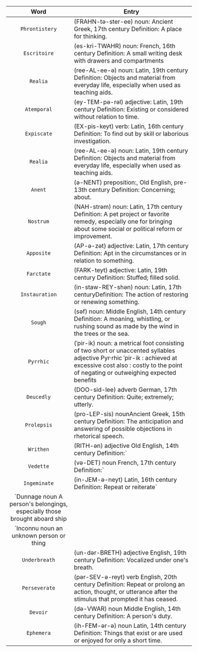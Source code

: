 | Word      | Entry                          |
| :---------: | ------------------------------------ |
| `Phrontistery` | (FRAHN-tə-ster-ee) noun: Ancient Greek, 17th century Definition: A place for thinking.|
| `Escritoire` | (es-kri-TWAHR) noun: French, 16th century Definition: A small writing desk with drawers and compartments|
| `Realia` | (ree-AL-ee-ə) noun: Latin, 19th century Definition: Objects and material from everyday life, especially when used as teaching aids.|
| `Atemporal` | (ey-TEM-pə-rəl) adjective: Latin, 19th century Definition: Existing or considered without relation to time.|
| `Expiscate` | (EX-pis-keyt) verb: Latin, 16th century Definition: To find out by skill or laborious investigation.|
| `Realia` | (ree-AL-ee-ə) noun: Latin, 19th century Definition: Objects and material from everyday life, especially when used as teaching aids.|
| `Anent` | (ə-NENT) preposition:, Old English, pre-13th century Definition: Concerning; about.|
| `Nostrum` | (NAH-strəm) noun: Latin, 17th century Definition: A pet project or favorite remedy, especially one for bringing about some social or political reform or improvement.|
| `Apposite` | (AP-ə-zət} adjective: Latin, 17th century Definition: Apt in the circumstances or in relation to something.|
| `Farctate` | (FARK-teyt) adjective: Latin, 19th century Definition: Stuffed; filled solid.|
| `Instauration` | (in-staw-REY-shən) noun: Latin, 17th centuryDefinition: The action of restoring or renewing something.|
| `Sough` | (səf) noun: Middle English, 14th century Definition: A moaning, whistling, or rushing sound as made by the wind in the trees or the sea.|
| `Pyrrhic` | (ˈpir-ik)  noun: a metrical foot consisting of two short or unaccented syllables adjective Pyr·​rhic ˈpir-ik : achieved at excessive cost also : costly to the point of negating or outweighing expected benefits|
| `Deucedly` | (DOO-sid-lee)  adverb German, 17th century Definition: Quite; extremely; utterly.|
| `Prolepsis` | (pro-LEP-sis) nounAncient Greek, 15th century Definition: The anticipation and answering of possible objections in rhetorical speech.|
| `Writhen` | (RITH-ən) adjective Old English, 14th century Definition:` | (Literary) Twisted or contorted out of normal shape or form.|
| `Vedette` | (və-DET) noun French, 17th century Definition:` | (Historical) A mounted sentry positioned beyond an army's outposts to observe the movements of the enemy.|
| `Ingeminate` | (in-JEM-ə-neyt) Latin, 16th century Definition: Repeat or reiterate` | (a word or statement), typically for emphasis.|
| `Dunnage noun A person's belongings, especially those brought aboard ship|
| `Inconnu noun an unknown person or thing|
| `Underbreath` | (un-dər-BRETH)  adjective English, 19th century Definition: Vocalized under one's breath.|
| `Perseverate` | (pər-SEV-ə-reyt) verb English, 20th century Definition: Repeat or prolong an action, thought, or utterance after the stimulus that prompted it has ceased.|
| `Devoir` | (də-VWAR) noun Middle English, 14th century Definition: A person's duty.|
| `Ephemera` | (ih-FEM-ər-ə)  noun Latin, 14th century Definition: Things that exist or are used or enjoyed for only a short time.|
